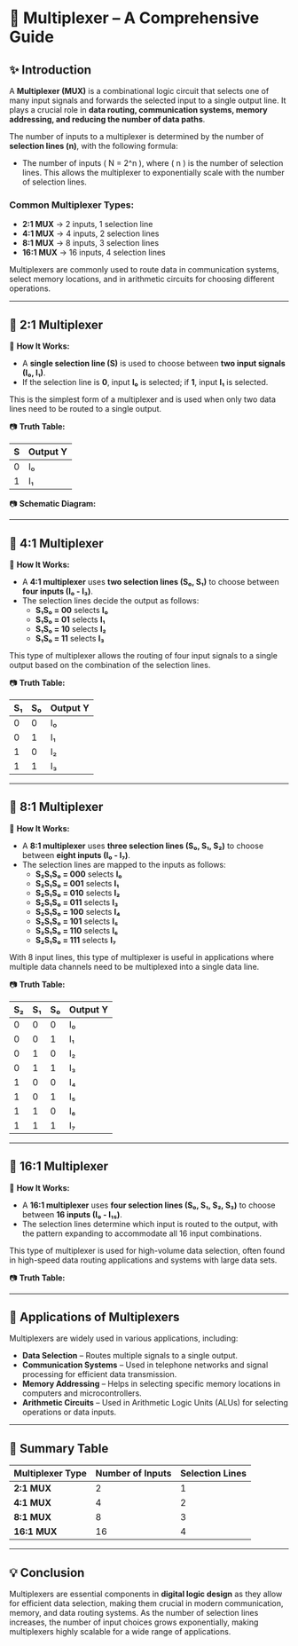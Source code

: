 # 📘 Multiplexer – A Comprehensive Guide

## ✨ Introduction
A **Multiplexer (MUX)** is a combinational logic circuit that selects one of many input signals and forwards the selected input to a single output line. It plays a crucial role in **data routing, communication systems, memory addressing, and reducing the number of data paths**.

The number of inputs to a multiplexer is determined by the number of **selection lines (n)**, with the following formula:

- The number of inputs \( N = 2^n \), where \( n \) is the number of selection lines. This allows the multiplexer to exponentially scale with the number of selection lines.

### Common Multiplexer Types:
- **2:1 MUX** → 2 inputs, 1 selection line
- **4:1 MUX** → 4 inputs, 2 selection lines
- **8:1 MUX** → 8 inputs, 3 selection lines
- **16:1 MUX** → 16 inputs, 4 selection lines

Multiplexers are commonly used to route data in communication systems, select memory locations, and in arithmetic circuits for choosing different operations.

---

## 📌 2:1 Multiplexer

🔹 **How It Works:**
- A **single selection line (S)** is used to choose between **two input signals (I₀, I₁)**.
- If the selection line is **0**, input **I₀** is selected; if **1**, input **I₁** is selected.
  
This is the simplest form of a multiplexer and is used when only two data lines need to be routed to a single output.

📷 **Truth Table:**

| S  | Output Y |
|----|----------|
| 0  | I₀       |
| 1  | I₁       |

📷 **Schematic Diagram:**

---

## 📌 4:1 Multiplexer

🔹 **How It Works:**
- A **4:1 multiplexer** uses **two selection lines (S₀, S₁)** to choose between **four inputs (I₀ - I₃)**.
- The selection lines decide the output as follows:
  - **S₁S₀ = 00** selects **I₀**
  - **S₁S₀ = 01** selects **I₁**
  - **S₁S₀ = 10** selects **I₂**
  - **S₁S₀ = 11** selects **I₃**

This type of multiplexer allows the routing of four input signals to a single output based on the combination of the selection lines.

📷 **Truth Table:**

| S₁ | S₀ | Output Y |
|----|----|----------|
| 0  | 0  | I₀       |
| 0  | 1  | I₁       |
| 1  | 0  | I₂       |
| 1  | 1  | I₃       |

---

## 📌 8:1 Multiplexer

🔹 **How It Works:**
- A **8:1 multiplexer** uses **three selection lines (S₀, S₁, S₂)** to choose between **eight inputs (I₀ - I₇)**.
- The selection lines are mapped to the inputs as follows:
  - **S₂S₁S₀ = 000** selects **I₀**
  - **S₂S₁S₀ = 001** selects **I₁**
  - **S₂S₁S₀ = 010** selects **I₂**
  - **S₂S₁S₀ = 011** selects **I₃**
  - **S₂S₁S₀ = 100** selects **I₄**
  - **S₂S₁S₀ = 101** selects **I₅**
  - **S₂S₁S₀ = 110** selects **I₆**
  - **S₂S₁S₀ = 111** selects **I₇**

With 8 input lines, this type of multiplexer is useful in applications where multiple data channels need to be multiplexed into a single data line.

📷 **Truth Table:**

| S₂ | S₁ | S₀ | Output Y |
|----|----|----|----------|
| 0  | 0  | 0  | I₀       |
| 0  | 0  | 1  | I₁       |
| 0  | 1  | 0  | I₂       |
| 0  | 1  | 1  | I₃       |
| 1  | 0  | 0  | I₄       |
| 1  | 0  | 1  | I₅       |
| 1  | 1  | 0  | I₆       |
| 1  | 1  | 1  | I₇       |


---

## 📌 16:1 Multiplexer

🔹 **How It Works:**
- A **16:1 multiplexer** uses **four selection lines (S₀, S₁, S₂, S₃)** to choose between **16 inputs (I₀ - I₁₅)**.
- The selection lines determine which input is routed to the output, with the pattern expanding to accommodate all 16 input combinations.

This type of multiplexer is used for high-volume data selection, often found in high-speed data routing applications and systems with large data sets.

📷 **Truth Table:**
<!-- Truth table for 16 inputs (16 rows similar to the 8:1 MUX truth table) -->


---

## 📌 Applications of Multiplexers
Multiplexers are widely used in various applications, including:
- **Data Selection** – Routes multiple signals to a single output.
- **Communication Systems** – Used in telephone networks and signal processing for efficient data transmission.
- **Memory Addressing** – Helps in selecting specific memory locations in computers and microcontrollers.
- **Arithmetic Circuits** – Used in Arithmetic Logic Units (ALUs) for selecting operations or data inputs.

---

## 📌 Summary Table

| Multiplexer Type | Number of Inputs | Selection Lines |
|------------------|------------------|-----------------|
| **2:1 MUX**      | 2                | 1               |
| **4:1 MUX**      | 4                | 2               |
| **8:1 MUX**      | 8                | 3               |
| **16:1 MUX**     | 16               | 4               |

---

## 💡 Conclusion
Multiplexers are essential components in **digital logic design** as they allow for efficient data selection, making them crucial in modern communication, memory, and data routing systems. As the number of selection lines increases, the number of input choices grows exponentially, making multiplexers highly scalable for a wide range of applications.
